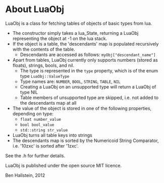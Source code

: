 
About LuaObj
============

LuaObj is a class for fetching tables of objects of basic types from lua.

- The constructor simply takes a lua_State, returning a LuaObj representing the object at -1 on the lua stack.
- If the object is a table, the 'descendants' map is populated recursively with the contents of the table.
    - Descendants are accessed as follows: `myObj["descendant_name"]`
- Apart from tables, LuaObj currently only supports numbers (stored as floats), strings, bools, and nil.
	- The type is represented in the `type` property, which is of the enum type `LuaObj::ValueType`
	- Type names are: `NUMBER`, `BOOL`, `STRING`, `TABLE`, `NIL`
	- Creating a LuaObj on an unsupported type will return a LuaObj of type NIL
	- Table members of unsupported type are skipped, i.e. not added to the descendants map at all
- The value of the object is stored in one of the following properties, depending on type:
	- `float number_value`
	- `bool bool_value`
	- `std::string str_value`
- LuaObj turns all table keys into strings
- The descendants map is sorted by the Numericoid String Comparator, i.e. '10zxc' is sorted after '1zxc'.

See the .h for further details.

LuaObj is published under the open source MIT licence.

Ben Hallstein, 2012
